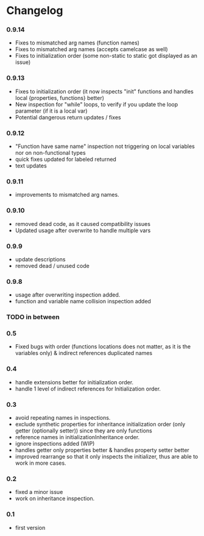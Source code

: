 # Changelog

### 0.9.14
- Fixes to mismatched arg names (function names)
- Fixes to mismatched arg names (accepts camelcase as well)
- Fixes to initialization order (some non-static to static got displayed as an issue)

### 0.9.13
 - Fixes to initialization order (it now inspects "init" functions and handles local {properties, functions} better)
 - New inspection for "while" loops, to verify if you update the loop parameter (if it is a local var)
 - Potential dangerous return updates / fixes
 
###  0.9.12
 - "Function have same name" inspection not triggering on local variables nor on non-functional types
 - quick fixes updated for labeled returned
 - text updates 
 
### 0.9.11
- improvements to mismatched arg names.

### 0.9.10
- removed dead code, as it caused compatibility issues
- Updated usage after overwrite to handle multiple vars

### 0.9.9
- update descriptions
- removed dead / unused code

### 0.9.8
- usage after overwriting inspection added.
- function and variable name collision inspection added

### TODO in between

### 0.5
- Fixed bugs with order (functions locations does not matter, as it is the variables only) & indirect references duplicated names

### 0.4
- handle extensions better for initialization order.
- handle 1 level of indirect references for Initialization order.


### 0.3
- avoid repeating names in inspections.
- exclude synthetic properties for inheritance initialization order (only getter (optionally setter)) since they are only functions
- reference names in initializationInheritance order.
- ignore inspections added (WIP)
- handles getter only properties better & handles property setter better
- improved rearrange so that it only inspects the initializer, thus are able to work in more cases.


### 0.2
- fixed a minor issue
- work on inheritance inspection.

### 0.1
- first version